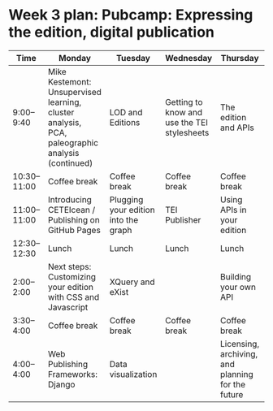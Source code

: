 # Week 3 plan: Pubcamp: Expressing the edition, digital publication

Time | Monday | Tuesday | Wednesday | Thursday | Friday
---- | ---- | ---- | ---- | ---- | ----  
9:00–9:40 | Mike Kestemont: Unsupervised learning, cluster analysis, PCA, paleographic analysis (continued) | LOD and Editions | Getting to know and use the TEI stylesheets | The edition and APIs | Publishing strategies 
10:30–11:00 | Coffee break | Coffee break | Coffee break | Coffee break | Coffee break 
11:00–11:00 | Introducing CETEIcean / Publishing on GitHub Pages | Plugging your edition into the graph | TEI Publisher | Using APIs in your edition | Sustainability 
12:30–12:30 | Lunch | Lunch | Lunch | Lunch | Lunch 
2:00–2:00 | Next steps: Customizing your edition with CSS and Javascript | XQuery and eXist | | Building your own API | 
3:30–4:00 | Coffee break | Coffee break | Coffee break | Coffee break | Coffee break 
4:00–4:00 | Web Publishing Frameworks: Django | Data visualization | | Licensing, archiving, and planning for the future | Wrapping up: What have we learned? 
